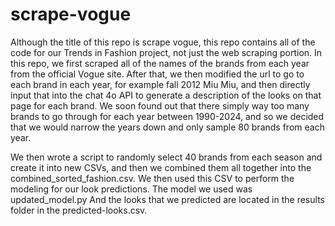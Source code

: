 # scrape-vogue
Although the title of this repo is scrape vogue, this repo contains all of the code for our Trends in Fashion project, not just the
web scraping portion. In this repo, we first scraped all of the names of the brands from each year from the official Vogue site. After that, we then modified the url to go to each brand in each year, for example fall 2012 Miu Miu, and then directly input that into the chat 4o API to generate a description of the looks on that page for each brand. We soon found out that there simply way too many brands to go through for each year between 1990-2024, and so we decided that we would narrow the years down and only sample 80 brands from each year. 

We then wrote a script to randomly select 40 brands from each season and create it into new CSVs, and then we combined them all together into the combined_sorted_fashion.csv. We then used this CSV to perform the modeling for our look predictions. The model we used was updated_model.py And the looks that we predicted are located in the results folder in the predicted-looks.csv.